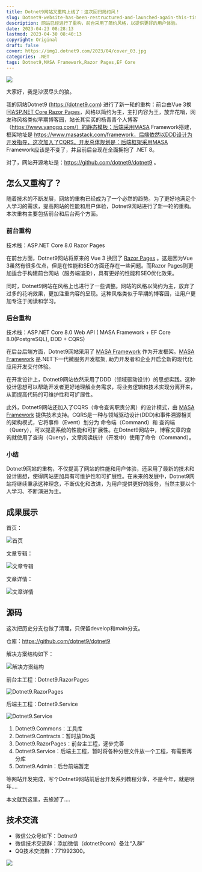 ```yaml
---
title: Dotnet9网站又重构上线了：这次回归简约风！
slug: Dotnet9-website-has-been-restructured-and-launched-again-this-time-it-is-back-to-minimalist-style
description: 网站已经进行了重构，前台采用了简约风格，以提供更好的用户体验。
date: 2023-04-23 08:28:13
lastmod: 2023-04-30 08:40:13
copyright: Original
draft: false
cover: https://img1.dotnet9.com/2023/04/cover_03.jpg
categories: .NET
tags: Dotnet9,MASA Framework,Razor Pages,EF Core
---
```


![](https://img1.dotnet9.com/2023/04/cover_03.jpg)

大家好，我是沙漠尽头的狼。

我的网站Dotnet9 (https://dotnet9.com) 进行了新一轮的重构：前台由Vue 3换回[ASP.NET Core Razor Pages](https://learn.microsoft.com/zh-cn/aspnet/core/razor-pages/?view=aspnetcore-8.0&tabs=visual-studio)，风格以简约为主，主打内容为王，放弃花哨，网友称风格类似早期博客园，站长其实买的杨青青个人博客（https://www.yangqq.com/）的静态模板；后端采用MASA Framework搭建，框架地址是 https://www.masastack.com/framework，后端依然以DDD设计为开发指导，这次加入了CQRS。开发总体规划是：后端框架采用MASA Framework应该是不变了，并且前后台现在全面拥抱了 .NET 8。

对了，网站开源地址是：https://github.com/dotnet9/dotnet9 。


## 怎么又重构了？

随着技术的不断发展，网站的重构已经成为了一个必然的趋势。为了更好地满足个人学习的需求，提高网站的性能和用户体验，Dotnet9网站进行了新一轮的重构。本次重构主要包括前台和后台两个方面。

### 前台重构

技术栈：ASP.NET Core 8.0 Razor Pages

在前台方面，Dotnet9网站将原来的 Vue 3 换回了 [Razor Pages](https://learn.microsoft.com/zh-cn/aspnet/core/razor-pages/?view=aspnetcore-8.0&tabs=visual-studio) 。这是因为Vue 3虽然有很多优点，但是在性能和SEO方面还存在一些问题。而Razor Pages则更加适合于构建前台网站（服务端渲染），具有更好的性能和SEO优化效果。

同时，Dotnet9网站在风格上也进行了一些调整。网站的风格以简约为主，放弃了过多的花哨效果，更加注重内容的呈现。这种风格类似于早期的博客园，让用户更加专注于阅读和学习。

### 后台重构

技术栈：ASP.NET Core 8.0 Web API ( MASA Framework + EF Core 8.0(PostgreSQL), DDD + CQRS)

在后台后端方面，Dotnet9网站采用了 [MASA Framework](https://www.masastack.com/framework) 作为开发框架。[MASA Framework](https://www.masastack.com/framework) 是.NET下一代微服务开发框架, 助力开发者和企业开启全新的现代化应用开发交付体验。

在开发设计上，Dotnet9网站依然采用了DDD（领域驱动设计）的思想实践。这种设计思想可以帮助开发者更好地理解业务需求，将业务逻辑和技术实现分离开来，从而提高代码的可维护性和可扩展性。

此外，Dotnet9网站还加入了CQRS（命令查询职责分离）的设计模式，由 [MASA Framework](https://www.masastack.com/framework) 提供技术支持。CQRS是一种与领域驱动设计(DDD)和事件溯源相关的架构模式，它将事件（Event）划分为 命令端（Command）和 查询端（Query），可以提高系统的性能和可扩展性。在Dotnet9网站中，博客文章的查询就使用了查询（Query），文章阅读统计（开发中）使用了命令（Command）。

### 小结

Dotnet9网站的重构，不仅提高了网站的性能和用户体验，还采用了最新的技术和设计思想，使得网站更加具有可维护性和可扩展性。在未来的发展中，Dotnet9网站将继续秉承这种理念，不断优化和改进，为用户提供更好的服务，当然主要以个人学习、不断演进为主。

## 成果展示

首页：

![首页](https://img1.dotnet9.com/2023/04/0301.png)

文章专辑：

![文章专辑](https://img1.dotnet9.com/2023/04/0303.png)

文章详情：

![文章详情](https://img1.dotnet9.com/2023/04/0302.png)

## 源码

这次把历史分支也做了清理，只保留develop和main分支。

仓库：https://github.com/dotnet9/dotnet9

解决方案结构如下：

![解决方案结构](https://img1.dotnet9.com/2023/04/0304.png)

前台主工程：Dotnet9.RazorPages

![Dotnet9.RazorPages](https://img1.dotnet9.com/2023/04/0306.png)

后端主工程：Dotnet9.Service

![Dotnet9.Service](https://img1.dotnet9.com/2023/04/0305.png)

1. Dotnet9.Commons：工具库
2. Dotnet9.Contracts：暂时放Dto类
3. Dotnet9.RazorPages：前台主工程，逐步完善
4. Dotnet9.Service：后端主工程，暂时将各种分层文件放一个工程，有需要再分库
5. Dotnet9.Admin：后台前端暂定

等网站开发完成，写个Dotnet9网站前后台开发系列教程分享，不是今年，就是明年....

本文就到这里，去旅游了....

## 技术交流

- 微信公众号如下：Dotnet9
- 微信技术交流群：添加微信（dotnet9com）备注“入群”
- QQ技术交流群：771992300。

![](https://img1.dotnet9.com/site/knowledgeplanet.jpg)